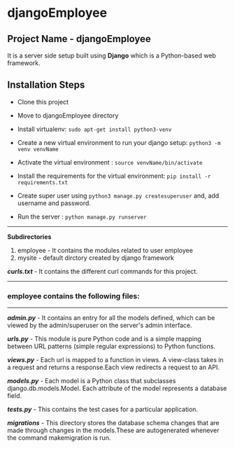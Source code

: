 # djangoEmployee

## Project Name - djangoEmployee

It is a server side setup built using **Django** which is a Python-based web framework.

Installation Steps
---
* Clone this project

* Move to djangoEmployee directory

* Install virtualenv: `sudo apt-get install python3-venv`

* Create a new virtual environment to run your django setup: `python3 -m venv venvName`

* Activate the virtual environment : `source venvName/bin/activate`

* Install the requirements for the virtual environment: `pip install -r requirements.txt`

* Create super user using `python3 manage.py createsuperuser` and, add username and password.

* Run the server : `python manage.py runserver`

---

**Subdirectories**  

1. employee - It contains the modules related to user employee </br>
2. mysite - default dirctory created by django framework

***curls.txt*** - It contains the different curl commands for this project.

---
### employee contains the following files:
---

***admin.py*** - It contains an entry for all the models defined, which can be viewed by the admin/superuser on the server's admin interface.

***urls.py*** - This module is pure Python code and is a simple mapping between URL patterns (simple regular expressions) to Python functions.

***views.py*** - Each url is mapped to a function in views. A view-class takes in a request and returns a response.Each view redirects a request to an API.

***models.py*** - Each model is a Python class that subclasses django.db.models.Model. Each attribute of the model represents a database field.

***tests.py*** - This contains the test cases for a particular application.

***migrations*** - This directory stores the database schema changes that are made through changes in the models.These are autogenerated whenever the command makemigration is run.
